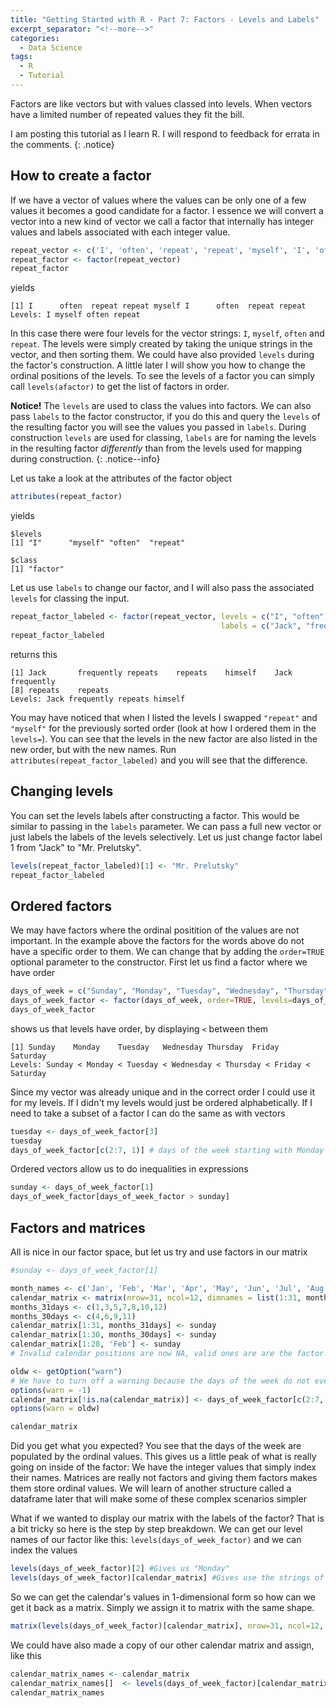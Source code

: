 ```yaml
---
title: "Getting Started with R - Part 7: Factors - Levels and Labels"
excerpt_separator: "<!--more-->"
categories:
  - Data Science
tags:
  - R
  - Tutorial
---
```

Factors are like vectors but with values classed into levels. When vectors have a limited number of repeated values they fit the bill.
<!--more-->


I am posting this tutorial as I learn R. I will respond to feedback for errata in the comments.
{: .notice}


## How to create a factor

If we have a vector of values where the values can be only one of a few values it becomes a good candidate for a factor. I essence we will convert a vector into a new kind of vector we call a factor that internally has integer values and labels associated with each integer value. 

```R
repeat_vector <- c('I', 'often', 'repeat', 'repeat', 'myself', 'I', 'often', 'repeat', 'repeat') # Jack Prelutsky
repeat_factor <- factor(repeat_vector)
repeat_factor
```
yields
```
[1] I      often  repeat repeat myself I      often  repeat repeat
Levels: I myself often repeat
```
In this case there were four levels for the vector strings: `I`, `myself`, `often` and `repeat`. The levels were simply created by taking the unique strings in the vector, and then sorting them. We could have also provided `levels` during the factor's construction. A little later I will show you how to change the ordinal positions of the levels. To see the levels of a factor you can simply call `levels(afactor)` to get the list of factors in order.

**Notice!** The `levels` are used to class the values into factors. We can also pass `labels` to the factor constructor, if you do this and query the `levels` of the resulting factor you will see the values you passed in `labels`. During construction `levels` are used for classing, `labels` are for naming the levels in the resulting factor *differently* than from the levels used for mapping during construction. 
{: .notice--info}

Let us take a look at the attributes of the factor object

```R
attributes(repeat_factor)
```
yields

```
$levels
[1] "I"      "myself" "often"  "repeat"

$class
[1] "factor"
```
Let us use `labels` to change our factor, and I will also pass the associated `levels` for classing the input.

```R
repeat_factor_labeled <- factor(repeat_vector, levels = c("I", "often", "repeat", "myself"), 
                                               labels = c("Jack", "frequently", "repeats", "himself" ) )
repeat_factor_labeled
```
returns this
```
[1] Jack       frequently repeats    repeats    himself    Jack       frequently
[8] repeats    repeats   
Levels: Jack frequently repeats himself
```

You may have noticed that when I listed the levels I swapped `"repeat"` and `"myself"` for the previously sorted order (look at how I ordered them in the `levels=`). You can see that the levels in the new factor are also listed in the new order, but with the new names. Run `attributes(repeat_factor_labeled)` and you will see that the difference.

## Changing levels

You can set the levels labels after constructing a factor. This would be similar to passing in the `labels` parameter. We can pass a full new vector or just labels the labels of the levels selectively. Let us just change factor label 1 from "Jack" to "Mr. Prelutsky".

```R
levels(repeat_factor_labeled)[1] <- "Mr. Prelutsky"
repeat_factor_labeled
```

## Ordered factors

We may have factors where the ordinal positition of the values are not important. In the example above the factors for the words above do not have a specific order to them. We can change that by adding the `order=TRUE` optional parameter to the constructor. First let us find a factor where we have order

```R
days_of_week = c("Sunday", "Monday", "Tuesday", "Wednesday", "Thursday", "Friday", "Saturday")
days_of_week_factor <- factor(days_of_week, order=TRUE, levels=days_of_week)
days_of_week_factor
```
shows us that levels have order, by displaying  `<`  between them
```
[1] Sunday    Monday    Tuesday   Wednesday Thursday  Friday    Saturday 
Levels: Sunday < Monday < Tuesday < Wednesday < Thursday < Friday < Saturday
```
Since my vector was already unique and in the correct order I could use it for my levels. If I didn't my levels would just be ordered alphabetically. If I need to take a subset of a factor I can do the same as with vectors

```R
tuesday <- days_of_week_factor[3] 
tuesday
days_of_week_factor[c(2:7, 1)] # days of the week starting with Monday instead of Sunday
```

Ordered vectors allow us to do inequalities in expressions
```R
sunday <- days_of_week_factor[1]
days_of_week_factor[days_of_week_factor > sunday]
```


## Factors and matrices

All is nice in our factor space, but let us try and use factors in our matrix

```R
#sunday <- days_of_week_factor[1] 

month_names <- c('Jan', 'Feb', 'Mar', 'Apr', 'May', 'Jun', 'Jul', 'Aug', 'Sep', 'Oct', 'Nov', 'Dec')
calendar_matrix <- matrix(nrow=31, ncol=12, dimnames = list(1:31, month_names))
months_31days <- c(1,3,5,7,8,10,12)
months_30days <- c(4,6,9,11)
calendar_matrix[1:31, months_31days] <- sunday
calendar_matrix[1:30, months_30days] <- sunday
calendar_matrix[1:28, 'Feb'] <- sunday
# Invalid calendar positions are now NA, valid ones are are the factor value of Sunday

oldw <- getOption("warn")
# We have to turn off a warning because the days of the week do not even divide - there is a remainder of 1
options(warn = -1) 
calendar_matrix[!is.na(calendar_matrix)] <- days_of_week_factor[c(2:7, 1)] # assuming Jan 1 fell on a Monday
options(warn = oldw)

calendar_matrix
```

Did you get what you expected? You see that the days of the week are populated by the ordinal values. This gives us a little peak of what is really going on inside of the factor: We have the integer values that simply index their names. Matrices are really not factors and giving them factors makes them store ordinal values. We will learn of another structure called a dataframe later that will make some of these complex scenarios simpler

What if we wanted to display our matrix with the labels of the factor? That is a bit tricky so here is the step by step breakdown. We can get our level names of our factor like this: `levels(days_of_week_factor)` and we can index the values

```R
levels(days_of_week_factor)[2] #Gives us "Monday"
levels(days_of_week_factor)[calendar_matrix] #Gives use the strings of the calendar_matrix, but as a vector
```

So we can get the calendar's values in 1-dimensional form so how can we get it back as a matrix. Simply we assign it to matrix with the same shape.

```R
matrix(levels(days_of_week_factor)[calendar_matrix], nrow=31, ncol=12, dimnames = list(1:31, month_names))
```
We could have also made a copy of our other calendar matrix and assign, like this

```R
calendar_matrix_names <- calendar_matrix
calendar_matrix_names[]  <- levels(days_of_week_factor)[calendar_matrix]
calendar_matrix_names
```